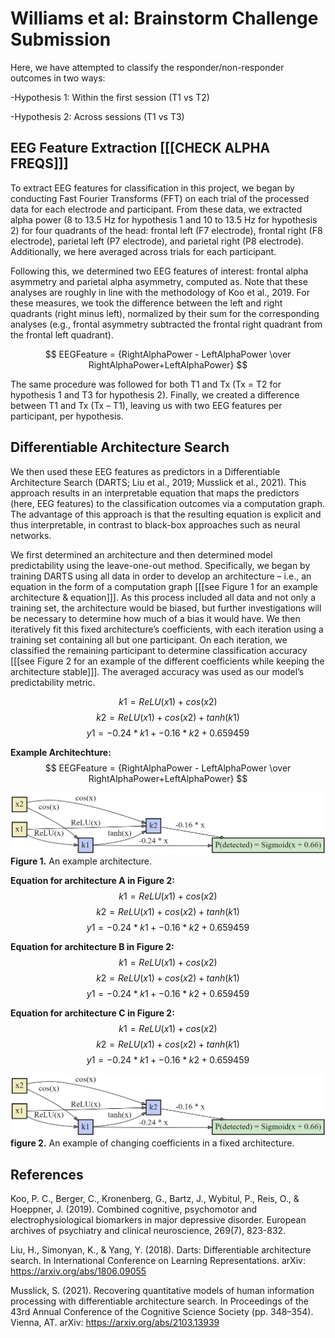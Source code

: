 # Williams et al: Brainstorm Challenge Submission
Here, we have attempted to classify the responder/non-responder outcomes in two ways:

-Hypothesis 1: Within the first session (T1 vs T2)

-Hypothesis 2: Across sessions (T1 vs T3)
  
  
## EEG Feature Extraction [[[CHECK ALPHA FREQS]]]
  To extract EEG features for classification in this project, we began by conducting Fast Fourier Transforms (FFT) on each trial of the processed data for each electrode and participant. From these data, we extracted alpha power (8 to 13.5 Hz for hypothesis 1 and 10 to 13.5 Hz for hypothesis 2) for four quadrants of the head: frontal left (F7 electrode), frontal right (F8 electrode), parietal left (P7 electrode), and parietal right (P8 electrode). Additionally, we here averaged across trials for each participant. 
  
  Following this, we determined two EEG features of interest: frontal alpha asymmetry and parietal alpha asymmetry, computed as. Note that these analyses are roughly in line with the methodology of Koo et al., 2019. For these measures, we took the difference between the left and right quadrants (right minus left), normalized by their sum for the corresponding analyses (e.g., frontal asymmetry subtracted the frontal right quadrant from the frontal left quadrant).
  
$$ EEGFeature = {RightAlphaPower - LeftAlphaPower \over RightAlphaPower+LeftAlphaPower} $$

  The same procedure was followed for both T1 and Tx (Tx = T2 for hypothesis 1 and T3 for hypothesis 2). Finally, we created a difference between T1 and Tx (Tx – T1), leaving us with two EEG features per participant, per hypothesis.
  
## Differentiable Architecture Search
  We then used these EEG features as predictors in a Differentiable Architecture Search (DARTS; Liu et al., 2019; Musslick et al., 2021). This approach results in an interpretable equation that maps the predictors (here, EEG features) to the classification outcomes via a computation graph. The advantage of this approach is that the resulting equation is explicit and thus interpretable, in contrast to black-box approaches such as neural networks. 

  We first determined an architecture and then determined model predictability using the leave-one-out method. Specifically, we began by training DARTS using all data in order to develop an architecture – i.e., an equation in the form of a computation graph [[[see Figure 1 for an example architecture & equation]]]. As this process included all data and not only a training set, the architecture would be biased, but further investigations will be necessary to determine how much of a bias it would have. We then iteratively fit this fixed architecture’s coefficients, with each iteration using a training set containing all but one participant. On each iteration, we classified the remaining participant to determine classification accuracy [[[see Figure 2 for an example of the different coefficients while keeping the architecture stable]]]. The averaged accuracy was used as our model’s predictability metric. 
  
$$k1 = ReLU(x1) + cos(x2)$$
$$k2 = ReLU(x1) + cos(x2) + tanh(k1)$$
$$y1 = -0.24 * k1 + -0.16 * k2 + 0.659459$$

**Example Architechture:**
$$ EEGFeature = {RightAlphaPower - LeftAlphaPower \over RightAlphaPower+LeftAlphaPower} $$

![Alt text](/Images/FixedArchitecture.png "Figure 1. Example Architecture")
**Figure 1.** An example architecture.

**Equation for architecture A in Figure 2:**
$$k1 = ReLU(x1) + cos(x2)$$
$$k2 = ReLU(x1) + cos(x2) + tanh(k1)$$
$$y1 = -0.24 * k1 + -0.16 * k2 + 0.659459$$
  
**Equation for architecture B in Figure 2:**
$$k1 = ReLU(x1) + cos(x2)$$
$$k2 = ReLU(x1) + cos(x2) + tanh(k1)$$
$$y1 = -0.24 * k1 + -0.16 * k2 + 0.659459$$

**Equation for architecture C in Figure 2:**
$$k1 = ReLU(x1) + cos(x2)$$
$$k2 = ReLU(x1) + cos(x2) + tanh(k1)$$
$$y1 = -0.24 * k1 + -0.16 * k2 + 0.659459$$

![Alt text](/Images/ArchitectureCoeffs.png "Figure 2. Example Architecture Coefficients")
**figure 2.** An example of changing coefficients in a fixed architecture.

## References

Koo, P. C., Berger, C., Kronenberg, G., Bartz, J., Wybitul, P., Reis, O., & Hoeppner, J. (2019). Combined cognitive, psychomotor and electrophysiological biomarkers in major depressive disorder. European archives of psychiatry and clinical neuroscience, 269(7), 823-832.

Liu, H., Simonyan, K., & Yang, Y. (2018). Darts: Differentiable architecture search. In International Conference on Learning Representations. arXiv: https://arxiv.org/abs/1806.09055

Musslick, S. (2021). Recovering quantitative models of human information processing with differentiable architecture search. In Proceedings of the 43rd Annual Conference of the Cognitive Science Society (pp. 348–354). Vienna, AT. arXiv: https://arxiv.org/abs/2103.13939

